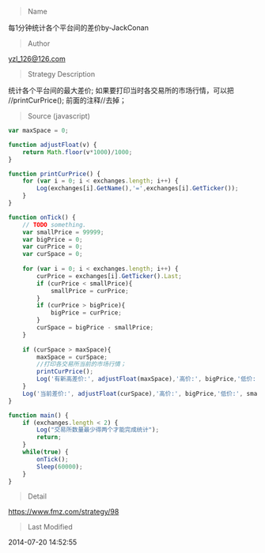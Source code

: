 
> Name

每1分钟统计各个平台间的差价by-JackConan

> Author

yzl_126@126.com

> Strategy Description

统计各个平台间的最大差价; 
如果要打印当时各交易所的市场行情，可以把 //printCurPrice();   前面的注释//去掉；



> Source (javascript)

``` javascript
var maxSpace = 0;

function adjustFloat(v) {
    return Math.floor(v*1000)/1000;
}

function printCurPrice() {
    for (var i = 0; i < exchanges.length; i++) {
        Log(exchanges[i].GetName(),'=',exchanges[i].GetTicker());
    }
}

function onTick() {
    // TODO something.
    var smallPrice = 99999;
    var bigPrice = 0;
    var curPrice = 0;
    var curSpace = 0;
    
    for (var i = 0; i < exchanges.length; i++) {
        curPrice = exchanges[i].GetTicker().Last;
        if (curPrice < smallPrice){
            smallPrice = curPrice;
        }
        if (curPrice > bigPrice){
            bigPrice = curPrice;
        }
        curSpace = bigPrice - smallPrice;
    }
    
    if (curSpace > maxSpace){
        maxSpace = curSpace;
        //打印各交易所当前的市场行情；
        printCurPrice();
        Log('有新高差价:', adjustFloat(maxSpace),'高价:', bigPrice,'低价:', smallPrice, '发生时间 →_→');
    }
    Log('当前差价:', adjustFloat(curSpace),'高价:', bigPrice,'低价:', smallPrice,'最高差价:', adjustFloat(maxSpace));
}

function main() {
    if (exchanges.length < 2) {
        Log("交易所数量最少得两个才能完成统计");
        return;
    }
    while(true) {
        onTick();
        Sleep(60000);
    }
}
```

> Detail

https://www.fmz.com/strategy/98

> Last Modified

2014-07-20 14:52:55

